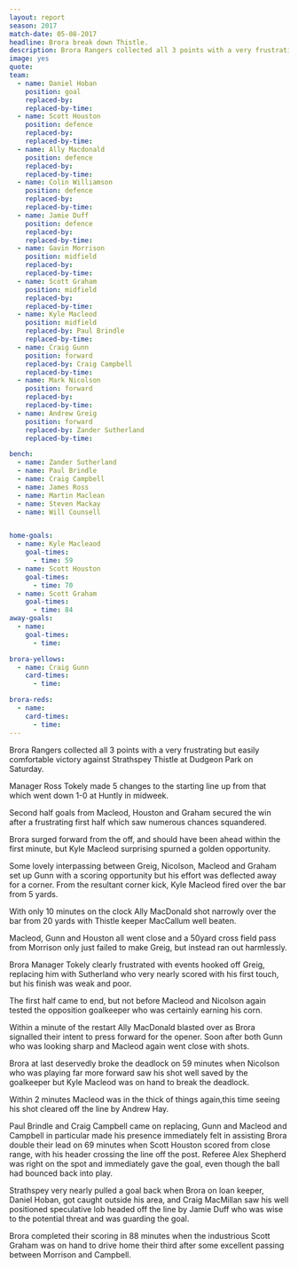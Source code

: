 ```yaml
---
layout: report
season: 2017
match-date: 05-08-2017
headline: Brora break down Thistle.
description: Brora Rangers collected all 3 points with a very frustrating but easily comfortable victory against Strathspey Thistle
image: yes
quote:
team:
  - name: Daniel Hoban
    position: goal
    replaced-by:
    replaced-by-time:
  - name: Scott Houston
    position: defence
    replaced-by:
    replaced-by-time:
  - name: Ally Macdonald
    position: defence
    replaced-by:
    replaced-by-time:
  - name: Colin Williamson
    position: defence
    replaced-by:
    replaced-by-time:
  - name: Jamie Duff
    position: defence
    replaced-by:
    replaced-by-time:
  - name: Gavin Morrison
    position: midfield
    replaced-by:
    replaced-by-time:
  - name: Scott Graham
    position: midfield
    replaced-by:
    replaced-by-time:
  - name: Kyle Macleod
    position: midfield
    replaced-by: Paul Brindle
    replaced-by-time:
  - name: Craig Gunn
    position: forward
    replaced-by: Craig Campbell
    replaced-by-time:
  - name: Mark Nicolson
    position: forward
    replaced-by:
    replaced-by-time:
  - name: Andrew Greig
    position: forward
    replaced-by: Zander Sutherland
    replaced-by-time:

bench:
  - name: Zander Sutherland
  - name: Paul Brindle
  - name: Craig Campbell
  - name: James Ross
  - name: Martin Maclean
  - name: Steven Mackay
  - name: Will Counsell


home-goals:
  - name: Kyle Macleaod
    goal-times:
      - time: 59
  - name: Scott Houston
    goal-times:
      - time: 70
  - name: Scott Graham
    goal-times:
      - time: 84
away-goals:
  - name:
    goal-times:
      - time:

brora-yellows:
  - name: Craig Gunn
    card-times:
      - time:

brora-reds:
  - name:
    card-times:
      - time:
---
```

Brora Rangers collected all 3 points with a very frustrating but easily comfortable victory against Strathspey Thistle at Dudgeon Park on Saturday.

Manager Ross Tokely made 5 changes to the starting line up from that which went down 1-0 at Huntly in midweek.

Second half goals from Macleod, Houston and Graham secured the win after a frustrating first half which saw numerous chances squandered.

Brora surged forward from the off, and should have been ahead within the first minute, but Kyle Macleod surprising spurned a golden opportunity.

Some lovely interpassing between Greig, Nicolson, Macleod and Graham set up Gunn with a scoring opportunity but his effort was deflected away for a corner. From the resultant corner kick, Kyle Macleod fired over the bar from 5 yards.

With only 10 minutes on the clock Ally MacDonald shot narrowly over the bar from 20 yards with Thistle keeper MacCallum well beaten.

Macleod, Gunn and Houston all went close and a 50yard cross field pass from Morrison only just failed to make Greig, but instead ran out harmlessly.

Brora Manager Tokely clearly frustrated with events hooked off Greig, replacing him with Sutherland who very nearly scored with his first touch, but his finish was weak and poor.

The first half came to end, but not before Macleod and Nicolson again tested the opposition goalkeeper who was certainly earning his corn.

Within a minute of the restart Ally MacDonald blasted over as Brora signalled their intent to press forward for the opener. Soon after both Gunn who was looking sharp and Macleod again went close with shots.

Brora at last deservedly broke the deadlock on 59 minutes when Nicolson who was playing far more forward saw his shot well saved by the goalkeeper but Kyle Macleod was on hand to break the deadlock.

Within 2 minutes Macleod was in the thick of things again,this time seeing his shot cleared off the line by Andrew Hay.

Paul Brindle and Craig Campbell came on replacing, Gunn and Macleod and Campbell in particular made his presence immediately felt in    assisting Brora double their lead on 69 minutes when Scott Houston scored from close range, with his header crossing the line off the post. Referee Alex Shepherd was right on the spot and immediately gave the goal, even though the ball had bounced back into play.

Strathspey very nearly pulled a goal back when Brora on loan keeper, Daniel Hoban, got caught outside his area, and Craig MacMillan saw his well positioned speculative lob headed off the line by Jamie Duff who was wise to the potential threat and was guarding the goal.

Brora completed their scoring in 88 minutes when the industrious Scott Graham was on hand to drive home their third after some excellent passing between Morrison and Campbell.
